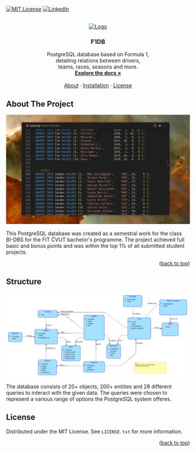 <a name="readme-top"></a>

[![MIT License][license-shield]][license-url]
[![LinkedIn][linkedin-shield]][linkedin-url]



<!-- PROJECT LOGO -->
<br />
<div align="center">
  <a href="https://github.com/patrikmitterpach/F1DB">
    <img src="https://em-content.zobj.net/source/microsoft-teams/363/racing-car_1f3ce-fe0f.png" alt="Logo" width="80" height="80">
  </a>

<h3 align="center">F1DB</h3>

  <p align="center">
    PostgreSQL database based on Formula 1,<br />detailing relations between drivers,<br> teams, races, seasons and more.
    <br />
    <a href="https://github.com/patrikmitterpach/F1DB"><strong>Explore the docs »</strong></a>
    <br />
    <br />
    <a href="https://github.com/patrikmitterpach/F1DB">About</a>
    ·
    <a href="https://github.com/patrikmitterpach/F1DB/issues">Installation</a>
    ·
    <a href="https://github.com/patrikmitterpach/F1DB/issues">License</a>
  </p>
</div>


<!-- ABOUT THE PROJECT -->
## About The Project

[![Insert Script Screenshot][product-screenshot]](https://github.com/patrikmitterpach/F1DB)

This PostgreSQL database was created as a semestral work for the class BI-DBS for the FIT ČVUT bachelor's programme. The project achieved full basic and bonus points and was within the top 1% of all submitted student projects.
<p align="right">(<a href="#readme-top">back to top</a>)</p>


## Structure
![Conceptual Model](/images/conceptual_scheme.png)

The database consists of 20+ objects, 200+ entities and 28 different queries to interact with the given data. The queries were chosen to represent a various range of options the PostgreSQL system offeres.


<!-- LICENSE -->
## License

Distributed under the MIT License. See `LICENSE.txt` for more information.

<p align="right">(<a href="#readme-top">back to top</a>)</p>



<!-- MARKDOWN LINKS & IMAGES -->
<!-- https://www.markdownguide.org/basic-syntax/#reference-style-links -->

[license-shield]: https://img.shields.io/github/license/patrikmitterpach/F1DB.svg?style=for-the-badge
[license-url]: https://github.com/patrikmitterpach/F1DB/blob/master/LICENSE.txt
[linkedin-shield]: https://img.shields.io/badge/-LinkedIn-black.svg?style=for-the-badge&logo=linkedin&colorB=555
[linkedin-url]: https://linkedin.com/in/patrikmitterpach
[product-screenshot]: /images/screenshots/insert_script.png
[Next.js]: https://img.shields.io/badge/next.js-000000?style=for-the-badge&logo=nextdotjs&logoColor=white
[Next-url]: https://nextjs.org/
[React.js]: https://img.shields.io/badge/React-20232A?style=for-the-badge&logo=react&logoColor=61DAFB
[React-url]: https://reactjs.org/
[Vue.js]: https://img.shields.io/badge/Vue.js-35495E?style=for-the-badge&logo=vuedotjs&logoColor=4FC08D
[Vue-url]: https://vuejs.org/
[Angular.io]: https://img.shields.io/badge/Angular-DD0031?style=for-the-badge&logo=angular&logoColor=white
[Angular-url]: https://angular.io/
[Svelte.dev]: https://img.shields.io/badge/Svelte-4A4A55?style=for-the-badge&logo=svelte&logoColor=FF3E00
[Svelte-url]: https://svelte.dev/
[Laravel.com]: https://img.shields.io/badge/Laravel-FF2D20?style=for-the-badge&logo=laravel&logoColor=white
[Laravel-url]: https://laravel.com
[Bootstrap.com]: https://img.shields.io/badge/Bootstrap-563D7C?style=for-the-badge&logo=bootstrap&logoColor=white
[Bootstrap-url]: https://getbootstrap.com
[JQuery.com]: https://img.shields.io/badge/jQuery-0769AD?style=for-the-badge&logo=jquery&logoColor=white
[JQuery-url]: https://jquery.com 
